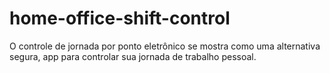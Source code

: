 # home-office-shift-control
O controle de jornada por ponto eletrônico se mostra como uma alternativa segura, app para controlar sua jornada de trabalho pessoal.
